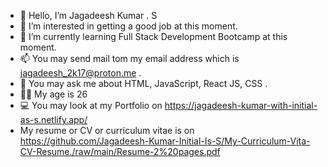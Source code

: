 - 👋 Hello, I’m Jagadeesh Kumar . S
- 👀 I’m interested in getting a good job at this moment.
- 🌱 I’m currently learning Full Stack Development Bootcamp at this moment.
- 📫 You may send mail tom my email address which is jagadeesh_2k17@proton.me .
- 💬 You may ask me about HTML, JavaScript, React JS, CSS .
- 🧔‍♂️ My age is 26
- 💻 You may look at my Portfolio on https://jagadeesh-kumar-with-initial-as-s.netlify.app/
- My resume or CV or curriculum vitae is on https://github.com/Jagadeesh-Kumar-Initial-Is-S/My-Curriculum-Vita-CV-Resume./raw/main/Resume-2%20pages.pdf

<!---
Jagadeesh-Kumar-Initial-Is-S/Jagadeesh-Kumar-Initial-Is-S is a ✨ special ✨ repository because its `README.md` (this file) appears on your GitHub profile.
You can click the Preview link to take a look at your changes.
--->
